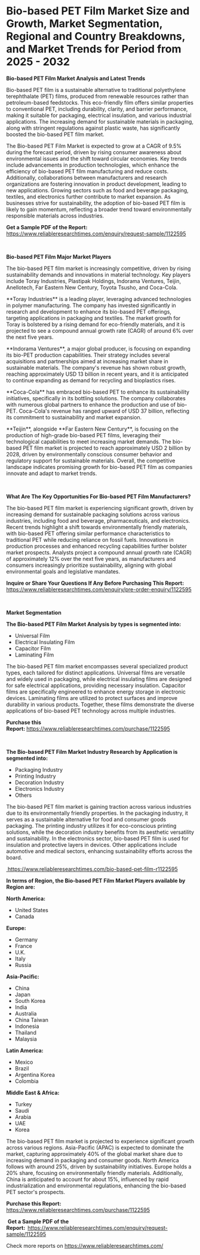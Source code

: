<p><h1>Bio-based PET Film Market Size and Growth, Market Segmentation, Regional and Country Breakdowns, and Market Trends for Period from 2025 -  2032</h1></p><p><strong>Bio-based PET Film Market Analysis and Latest Trends</strong></p>
<p><p>Bio-based PET film is a sustainable alternative to traditional polyethylene terephthalate (PET) films, produced from renewable resources rather than petroleum-based feedstocks. This eco-friendly film offers similar properties to conventional PET, including durability, clarity, and barrier performance, making it suitable for packaging, electrical insulation, and various industrial applications. The increasing demand for sustainable materials in packaging, along with stringent regulations against plastic waste, has significantly boosted the bio-based PET film market.</p><p>The Bio-based PET Film Market is expected to grow at a CAGR of 9.5% during the forecast period, driven by rising consumer awareness about environmental issues and the shift toward circular economies. Key trends include advancements in production technologies, which enhance the efficiency of bio-based PET film manufacturing and reduce costs. Additionally, collaborations between manufacturers and research organizations are fostering innovation in product development, leading to new applications. Growing sectors such as food and beverage packaging, textiles, and electronics further contribute to market expansion. As businesses strive for sustainability, the adoption of bio-based PET film is likely to gain momentum, reflecting a broader trend toward environmentally responsible materials across industries.</p></p>
<p><strong>Get a Sample PDF of the Report:&nbsp;</strong> <a href="https://www.reliableresearchtimes.com/enquiry/request-sample/1122595?utm_campaign=2186&utm_medium=2&utm_source=Github&utm_content=ia&utm_term=04042025&utm_id=bio-based-pet-film">https://www.reliableresearchtimes.com/enquiry/request-sample/1122595</a></p>
<p>&nbsp;</p>
<p><strong>Bio-based PET Film Major Market Players</strong></p>
<p><p>The bio-based PET film market is increasingly competitive, driven by rising sustainability demands and innovations in material technology. Key players include Toray Industries, Plastipak Holdings, Indorama Ventures, Teijin, Anellotech, Far Eastern New Century, Toyota Tsusho, and Coca-Cola.</p><p>**Toray Industries** is a leading player, leveraging advanced technologies in polymer manufacturing. The company has invested significantly in research and development to enhance its bio-based PET offerings, targeting applications in packaging and textiles. The market growth for Toray is bolstered by a rising demand for eco-friendly materials, and it is projected to see a compound annual growth rate (CAGR) of around 6% over the next five years.</p><p>**Indorama Ventures**, a major global producer, is focusing on expanding its bio-PET production capabilities. Their strategy includes several acquisitions and partnerships aimed at increasing market share in sustainable materials. The company's revenue has shown robust growth, reaching approximately USD 13 billion in recent years, and it is anticipated to continue expanding as demand for recycling and bioplastics rises.</p><p>**Coca-Cola** has embraced bio-based PET to enhance its sustainability initiatives, specifically in its bottling solutions. The company collaborates with numerous global partners to enhance the production and use of bio-PET. Coca-Cola's revenue has ranged upward of USD 37 billion, reflecting its commitment to sustainability and market expansion.</p><p>**Teijin**, alongside **Far Eastern New Century**, is focusing on the production of high-grade bio-based PET films, leveraging their technological capabilities to meet increasing market demands. The bio-based PET film market is projected to reach approximately USD 2 billion by 2028, driven by environmentally conscious consumer behavior and regulatory support for sustainable materials. Overall, the competitive landscape indicates promising growth for bio-based PET film as companies innovate and adapt to market trends.</p></p>
<p>&nbsp;</p>
<p><strong>What Are The Key Opportunities For Bio-based PET Film Manufacturers?</strong></p>
<p><p>The bio-based PET film market is experiencing significant growth, driven by increasing demand for sustainable packaging solutions across various industries, including food and beverage, pharmaceuticals, and electronics. Recent trends highlight a shift towards environmentally friendly materials, with bio-based PET offering similar performance characteristics to traditional PET while reducing reliance on fossil fuels. Innovations in production processes and enhanced recycling capabilities further bolster market prospects. Analysts project a compound annual growth rate (CAGR) of approximately 12% over the next five years, as manufacturers and consumers increasingly prioritize sustainability, aligning with global environmental goals and legislative mandates.</p></p>
<p><strong>Inquire or Share Your Questions If Any Before Purchasing This Report:</strong> <a href="https://www.reliableresearchtimes.com/enquiry/pre-order-enquiry/1122595?utm_campaign=2186&utm_medium=2&utm_source=Github&utm_content=ia&utm_term=04042025&utm_id=bio-based-pet-film">https://www.reliableresearchtimes.com/enquiry/pre-order-enquiry/1122595</a></p>
<p>&nbsp;</p>
<p><strong>Market Segmentation</strong></p>
<p><strong>The Bio-based PET Film Market Analysis by types is segmented into:</strong></p>
<p><ul><li>Universal Film</li><li>Electrical Insulating Film</li><li>Capacitor Film</li><li>Laminating Film</li></ul></p>
<p><p>The bio-based PET film market encompasses several specialized product types, each tailored for distinct applications. Universal films are versatile and widely used in packaging, while electrical insulating films are designed for safe electrical applications, providing necessary insulation. Capacitor films are specifically engineered to enhance energy storage in electronic devices. Laminating films are utilized to protect surfaces and improve durability in various products. Together, these films demonstrate the diverse applications of bio-based PET technology across multiple industries.</p></p>
<p><strong>Purchase this Report:&nbsp;</strong><a href="https://www.reliableresearchtimes.com/purchase/1122595?utm_campaign=2186&utm_medium=2&utm_source=Github&utm_content=ia&utm_term=04042025&utm_id=bio-based-pet-film">https://www.reliableresearchtimes.com/purchase/1122595</a></p>
<p>&nbsp;</p>
<p><strong>The Bio-based PET Film Market Industry Research by Application is segmented into:</strong></p>
<p><ul><li>Packaging Industry</li><li>Printing Industry</li><li>Decoration Industry</li><li>Electronics Industry</li><li>Others</li></ul></p>
<p><p>The bio-based PET film market is gaining traction across various industries due to its environmentally friendly properties. In the packaging industry, it serves as a sustainable alternative for food and consumer goods packaging. The printing industry utilizes it for eco-conscious printing solutions, while the decoration industry benefits from its aesthetic versatility and sustainability. In the electronics sector, bio-based PET film is used for insulation and protective layers in devices. Other applications include automotive and medical sectors, enhancing sustainability efforts across the board.</p></p>
<p><a href="https://www.reliableresearchtimes.com/bio-based-pet-film-r1122595?utm_campaign=2186&utm_medium=2&utm_source=Github&utm_content=ia&utm_term=04042025&utm_id=bio-based-pet-film">&nbsp;https://www.reliableresearchtimes.com/bio-based-pet-film-r1122595</a></p>
<p><strong>In terms of Region, the Bio-based PET Film Market Players available by Region are:</strong></p>
<p>
    <p> <strong> North America: </strong>
        <ul>
            <li>United States</li>
            <li>Canada</li>
        </ul>
        </p> 
    <p> <strong> Europe: </strong>
        <ul>
            <li>Germany</li>
            <li>France</li>
            <li>U.K.</li>
            <li>Italy</li>
            <li>Russia</li>
        </ul>
        </p> 
    <p> <strong> Asia-Pacific: </strong>
        <ul>
            <li>China</li>
            <li>Japan</li>
            <li>South Korea</li>
            <li>India</li>
            <li>Australia</li>
            <li>China Taiwan</li>
            <li>Indonesia</li>
            <li>Thailand</li>
            <li>Malaysia</li>
        </ul>
        </p> 
    <p> <strong> Latin America: </strong>
        <ul>
            <li>Mexico</li>
            <li>Brazil</li>
            <li>Argentina Korea</li>
            <li>Colombia</li>
        </ul>
        </p> 
    <p> <strong> Middle East & Africa: </strong>
        <ul>
            <li>Turkey</li>
            <li>Saudi</li>
            <li>Arabia</li>
            <li>UAE</li>
            <li>Korea</li>
        </ul>
    </p>
    </p>
<p><p>The bio-based PET film market is projected to experience significant growth across various regions. Asia-Pacific (APAC) is expected to dominate the market, capturing approximately 40% of the global market share due to increasing demand in packaging and consumer goods. North America follows with around 25%, driven by sustainability initiatives. Europe holds a 20% share, focusing on environmentally friendly materials. Additionally, China is anticipated to account for about 15%, influenced by rapid industrialization and environmental regulations, enhancing the bio-based PET sector's prospects.</p></p>
<p><strong>Purchase this Report: </strong><a href="https://www.reliableresearchtimes.com/purchase/1122595?utm_campaign=2186&utm_medium=2&utm_source=Github&utm_content=ia&utm_term=04042025&utm_id=bio-based-pet-film">https://www.reliableresearchtimes.com/purchase/1122595</a></p>
<p>&nbsp;<strong>Get a Sample PDF of the Report:&nbsp;&nbsp;</strong><a href="https://www.reliableresearchtimes.com/enquiry/request-sample/1122595?utm_campaign=2186&utm_medium=2&utm_source=Github&utm_content=ia&utm_term=04042025&utm_id=bio-based-pet-film">https://www.reliableresearchtimes.com/enquiry/request-sample/1122595</a></p>
<p><strong></strong></p>
<p>Check more reports on <a href="https://www.reliableresearchtimes.com/?utm_campaign=2186&utm_medium=2&utm_source=Github&utm_content=ia&utm_term=04042025&utm_id=bio-based-pet-film">https://www.reliableresearchtimes.com/</a></p>